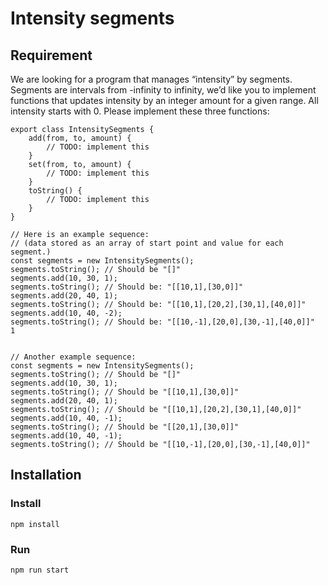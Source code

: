 # Intensity segments
## Requirement
We are looking for a program that manages “intensity” by segments. Segments are intervals from -infinity to
infinity, we’d like you to implement functions that updates intensity by an integer amount for a given range.
All intensity starts with 0. Please implement these three functions:
```
export class IntensitySegments {
    add(from, to, amount) {
        // TODO: implement this
    }
    set(from, to, amount) {
        // TODO: implement this
    }
    toString() {
        // TODO: implement this
    }
}

// Here is an example sequence:
// (data stored as an array of start point and value for each segment.)
const segments = new IntensitySegments();
segments.toString(); // Should be "[]"
segments.add(10, 30, 1);
segments.toString(); // Should be: "[[10,1],[30,0]]"
segments.add(20, 40, 1);
segments.toString(); // Should be: "[[10,1],[20,2],[30,1],[40,0]]"
segments.add(10, 40, -2);
segments.toString(); // Should be: "[[10,-1],[20,0],[30,-1],[40,0]]"
1


// Another example sequence:
const segments = new IntensitySegments();
segments.toString(); // Should be "[]"
segments.add(10, 30, 1);
segments.toString(); // Should be "[[10,1],[30,0]]"
segments.add(20, 40, 1);
segments.toString(); // Should be "[[10,1],[20,2],[30,1],[40,0]]"
segments.add(10, 40, -1);
segments.toString(); // Should be "[[20,1],[30,0]]"
segments.add(10, 40, -1);
segments.toString(); // Should be "[[10,-1],[20,0],[30,-1],[40,0]]"
```

## Installation

### Install
```
npm install
```

### Run
```
npm run start
```